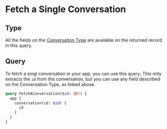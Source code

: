 # Fetch a Single Conversation

## Type

All the fields on the [Conversation Type](https://developers.rasayel.io/types/Conversation) are available on the returned record in this query.

## Query

To fetch a singl conversation in your app, you can use this query. This only extracts the `id` from the conversation, but you can use any field described on the Conversation Type, as linked above.

```graphql
query FetchAConversation($id: ID!) {
  app {
    conversation(id: $id) {
      id
    }
  }
}
```
